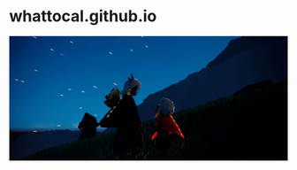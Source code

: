 # whattocal.github.io

![](https://github.com/whattocal/whattocal.github.io/blob/main/images/%E5%85%89%E9%81%87%E6%B5%81%E6%98%9F.jpg)
